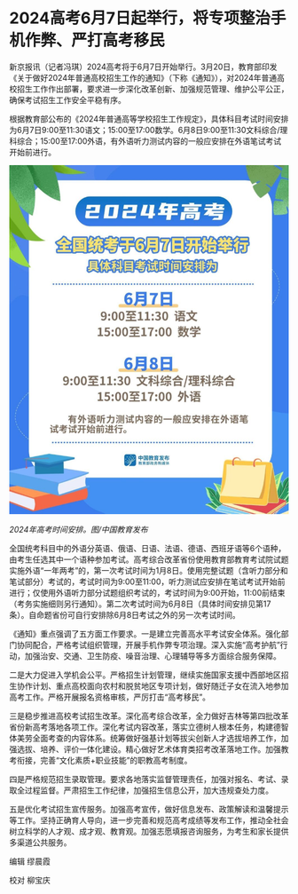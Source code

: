 # 2024高考6月7日起举行，将专项整治手机作弊、严打高考移民

新京报讯（记者冯琪）2024高考将于6月7日开始举行。3月20日，教育部印发《关于做好2024年普通高校招生工作的通知》（下称《通知》），对2024年普通高校招生工作作出部署，要求进一步深化改革创新、加强规范管理、维护公平公正，确保考试招生工作安全平稳有序。

根据教育部公布的《2024年普通高等学校招生工作规定》，具体科目考试时间安排为6月7日9:00至11:30语文；15:00至17:00数学。6月8日9:00至11:30文科综合/理科综合；15:00至17:00外语，有外语听力测试内容的一般应安排在外语笔试考试开始前进行。

![1bc218707388e6e2b13eab6697b71530.jpg](https://raw.githubusercontent.com/qqhsx/qqnews_image/main/2024/03/20/2024高考6月7日起举行，将专项整治手机作弊、严打高考移民/1bc218707388e6e2b13eab6697b71530.jpg)

_2024年高考时间安排。图/中国教育发布_

全国统考科目中的外语分英语、俄语、日语、法语、德语、西班牙语等6个语种，由考生任选其中一个语种参加考试。高考综合改革省份使用教育部教育考试院试题实施外语“一年两考”的，第一次考试时间为1月8日。使用完整试题（含听力部分和笔试部分）考试的，考试时间为9:00至11:00，听力测试应安排在笔试考试开始前进行；仅使用外语听力部分试题组织考试的，考试时间为9:00开始，11:00前结束（考务实施细则另行通知）。第二次考试时间为6月8日（具体时间安排见第17条）。自命题省份可自行安排除6月8日考试之外的另一次考试时间。

《通知》重点强调了五方面工作要求。一是建立完善高水平考试安全体系。强化部门协同配合，严格考试组织管理，开展手机作弊专项治理。深入实施“高考护航”行动，加强治安、交通、卫生防疫、噪音治理、心理辅导等多方面综合服务保障。

二是大力促进入学机会公平。严格招生计划管理，继续实施国家支援中西部地区招生协作计划、重点高校面向农村和脱贫地区专项计划，做好随迁子女在流入地参加高考工作。严格开展报名资格审核，严厉打击“高考移民”。

三是稳步推进高校考试招生改革。深化高考综合改革，全力做好吉林等第四批改革省份新高考落地各项工作。深化考试内容改革，落实立德树人根本任务，构建德智体美劳全面考查的内容体系。统筹做好强基计划等拔尖创新人才选拔培养工作，加强选拔、培养、评价一体化建设。精心做好艺术体育类招考改革落地工作。加强教考衔接，完善“文化素质+职业技能”的职教高考制度。

四是严格规范招生录取管理。要求各地落实监督管理责任，加强对报名、考试、录取全过程监督。严肃招生工作纪律，加强招生信息公开，加大违规查处力度。

五是优化考试招生宣传服务。加强高考宣传，做好信息发布、政策解读和温馨提示等工作。坚持正确育人导向，进一步完善和规范高考成绩等发布工作，推动全社会树立科学的人才观、成才观、教育观。加强志愿填报咨询服务，为考生和家长提供多渠道公共服务。

编辑 缪晨霞

校对 柳宝庆

